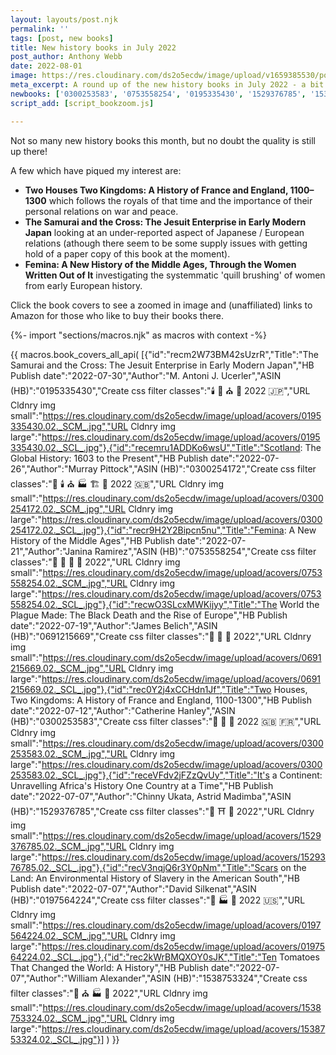 ```yaml
---
layout: layouts/post.njk
permalink: ''
tags: [post, new books]
title: New history books in July 2022
post_author: Anthony Webb
date: 2022-08-01
image: https://res.cloudinary.com/ds2o5ecdw/image/upload/v1659385530/posts/July2022_newhistorybooks.jpg
meta_excerpt: A round up of the new history books in July 2022 - a bit of a quiet month.
newbooks: ['0300253583', '0753558254', '0195335430', '1529376785', '1538753324', '0300254172']
script_add: [script_bookzoom.js]

---
```


Not so many new history books this month, but no doubt the quality is still up there!

A few which have piqued my interest are:

- __Two Houses Two Kingdoms: A History of France and England, 1100–1300__ which follows the royals of that time and the importance of their personal relations on war and peace.
- __The Samurai and the Cross: The Jesuit Enterprise in Early Modern Japan__ looking at an under-reported aspect of Japanese / European relations (athough there seem to be some supply issues with getting hold of a paper copy of this book at the moment).
- __Femina: A New History of the Middle Ages, Through the Women Written Out of It__ investigating the systemmatic 'quill brushing' of women from early European history.

Click the book covers to see a zoomed in image and (unaffiliated) links to Amazon for those who like to buy their books there.


{%- import "sections/macros.njk" as macros with context -%}

{{ macros.book_covers_all_api(
[{"id":"recm2W73BM42sUzrR","Title":"The Samurai and the Cross: The Jesuit Enterprise in Early Modern Japan","HB Publish date":"2022-07-30","Author":"M. Antoni J. Ucerler","ASIN (HB)":"0195335430","Create css filter classes":"🕯️ 🚽 ⛪ 🍜 2022 🇯🇵","URL Cldnry img small":"https://res.cloudinary.com/ds2o5ecdw/image/upload/acovers/0195335430.02._SCM_.jpg","URL Cldnry img large":"https://res.cloudinary.com/ds2o5ecdw/image/upload/acovers/0195335430.02._SCL_.jpg"},{"id":"recemru1ADDKo6wsU","Title":"Scotland: The Global History: 1603 to the Present","HB Publish date":"2022-07-26","Author":"Murray Pittock","ASIN (HB)":"0300254172","Create css filter classes":"👑 🕯️ ⛪ 🏭 🏗️ 🥐 2022 🇬🇧","URL Cldnry img small":"https://res.cloudinary.com/ds2o5ecdw/image/upload/acovers/0300254172.02._SCM_.jpg","URL Cldnry img large":"https://res.cloudinary.com/ds2o5ecdw/image/upload/acovers/0300254172.02._SCL_.jpg"},{"id":"recr9H2Y2Bipcn5nu","Title":"Femina: A New History of the Middle Ages","HB Publish date":"2022-07-21","Author":"Janina Ramirez","ASIN (HB)":"0753558254","Create css filter classes":"🚽 👑 🏰 🥐 2022","URL Cldnry img small":"https://res.cloudinary.com/ds2o5ecdw/image/upload/acovers/0753558254.02._SCM_.jpg","URL Cldnry img large":"https://res.cloudinary.com/ds2o5ecdw/image/upload/acovers/0753558254.02._SCL_.jpg"},{"id":"recwO3SLcxMWKijyy","Title":"The World the Plague Made: The Black Death and the Rise of Europe","HB Publish date":"2022-07-19","Author":"James Belich","ASIN (HB)":"0691215669","Create css filter classes":"🚽 🏰 🥐 2022","URL Cldnry img small":"https://res.cloudinary.com/ds2o5ecdw/image/upload/acovers/0691215669.02._SCM_.jpg","URL Cldnry img large":"https://res.cloudinary.com/ds2o5ecdw/image/upload/acovers/0691215669.02._SCL_.jpg"},{"id":"rec0Y2j4xCCHdn1Jf","Title":"Two Houses, Two Kingdoms: A History of France and England, 1100-1300","HB Publish date":"2022-07-12","Author":"Catherine Hanley","ASIN (HB)":"0300253583","Create css filter classes":"👑 🏰 🥐 2022 🇬🇧 🇫🇷","URL Cldnry img small":"https://res.cloudinary.com/ds2o5ecdw/image/upload/acovers/0300253583.02._SCM_.jpg","URL Cldnry img large":"https://res.cloudinary.com/ds2o5ecdw/image/upload/acovers/0300253583.02._SCL_.jpg"},{"id":"receVFdv2jFZzQvUy","Title":"It's a Continent: Unravelling Africa's History One Country at a Time","HB Publish date":"2022-07-07","Author":"Chinny Ukata, Astrid Madimba","ASIN (HB)":"1529376785","Create css filter classes":"👑 ⛩️ 🍗 2022","URL Cldnry img small":"https://res.cloudinary.com/ds2o5ecdw/image/upload/acovers/1529376785.02._SCM_.jpg","URL Cldnry img large":"https://res.cloudinary.com/ds2o5ecdw/image/upload/acovers/1529376785.02._SCL_.jpg"},{"id":"recV3nqjQ6r3Y0pNm","Title":"Scars on the Land: An Environmental History of Slavery in the American South","HB Publish date":"2022-07-07","Author":"David Silkenat","ASIN (HB)":"0197564224","Create css filter classes":"🚽 🏭 🍔 2022 🇺🇸","URL Cldnry img small":"https://res.cloudinary.com/ds2o5ecdw/image/upload/acovers/0197564224.02._SCM_.jpg","URL Cldnry img large":"https://res.cloudinary.com/ds2o5ecdw/image/upload/acovers/0197564224.02._SCL_.jpg"},{"id":"rec2kWrBMQXOY0sJK","Title":"Ten Tomatoes That Changed the World: A History","HB Publish date":"2022-07-07","Author":"William Alexander","ASIN (HB)":"1538753324","Create css filter classes":"🚽 ⛪ 🏭 🍭 2022","URL Cldnry img small":"https://res.cloudinary.com/ds2o5ecdw/image/upload/acovers/1538753324.02._SCM_.jpg","URL Cldnry img large":"https://res.cloudinary.com/ds2o5ecdw/image/upload/acovers/1538753324.02._SCL_.jpg"}]
) }}